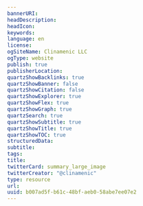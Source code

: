```yaml
---
bannerURI:
headDescription:
headIcon:
keywords:
language: en
license:
ogSiteName: Clinamenic LLC
ogType: website
publish: true
publisherLocation:
quartzShowBacklinks: true
quartzShowBanner: false
quartzShowCitation: false
quartzShowExplorer: true
quartzShowFlex: true
quartzShowGraph: true
quartzSearch: true
quartzShowSubtitle: true
quartzShowTitle: true
quartzShowTOC: true
structuredData:
subtitle:
tags:
title:
twitterCard: summary_large_image
twitterCreator: "@clinamenic"
type: resource
url:
uuid: b007ad5f-b61c-48bf-aeb0-58abe7ee07e2
---
```

